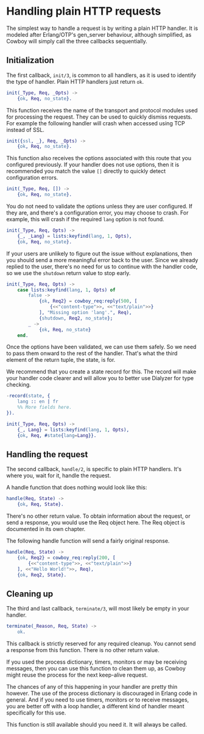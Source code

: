 Handling plain HTTP requests
============================

The simplest way to handle a request is by writing a plain HTTP 
handler. It is modeled after Erlang/OTP's gen_server behaviour, 
although simplified, as Cowboy will simply call the three callbacks 
sequentially.

Initialization
--------------

The first callback, `init/3`, is common to all handlers, as it is used 
to identify the type of handler. Plain HTTP handlers just return `ok`.

``` erlang
init(_Type, Req, _Opts) ->
    {ok, Req, no_state}.
```

This function receives the name of the transport and protocol modules 
used for processing the request. They can be used to quickly dismiss 
requests. For example the following handler will crash when accessed 
using TCP instead of SSL.

``` erlang
init({ssl, _}, Req, _Opts) ->
    {ok, Req, no_state}.
```

This function also receives the options associated with this route that 
you configured previously. If your handler does not use options, then 
it is recommended you match the value `[]` directly to quickly detect 
configuration errors.

``` erlang
init(_Type, Req, []) ->
    {ok, Req, no_state}.
```

You do not need to validate the options unless they are user 
configured. If they are, and there's a configuration error, you may 
choose to crash. For example, this will crash if the required `lang` 
option is not found.

``` erlang
init(_Type, Req, Opts) ->
    {_, _Lang} = lists:keyfind(lang, 1, Opts),
    {ok, Req, no_state}.
```

If your users are unlikely to figure out the issue without 
explanations, then you should send a more meaningful error back to the 
user. Since we already replied to the user, there's no need for us to 
continue with the handler code, so we use the `shutdown` return value 
to stop early.

``` erlang
init(_Type, Req, Opts) ->
    case lists:keyfind(lang, 1, Opts) of
        false ->
            {ok, Req2} = cowboy_req:reply(500, [
                {<<"content-type">>, <<"text/plain">>}
            ], "Missing option 'lang'.", Req),
            {shutdown, Req2, no_state};
        _ ->
            {ok, Req, no_state}
    end.
```

Once the options have been validated, we can use them safely. So we 
need to pass them onward to the rest of the handler. That's what the 
third element of the return tuple, the state, is for.

We recommend that you create a state record for this. The record will 
make your handler code clearer and will allow you to better use 
Dialyzer for type checking.

``` erlang
-record(state, {
    lang :: en | fr
    %% More fields here.
}).

init(_Type, Req, Opts) ->
    {_, Lang} = lists:keyfind(lang, 1, Opts),
    {ok, Req, #state{lang=Lang}}.
```

Handling the request
--------------------

The second callback, `handle/2`, is specific to plain HTTP handlers. 
It's where you, wait for it, handle the request.

A handle function that does nothing would look like this:

``` erlang
handle(Req, State) ->
    {ok, Req, State}.
```

There's no other return value. To obtain information about the request, 
or send a response, you would use the Req object here. The Req object 
is documented in its own chapter.

The following handle function will send a fairly original response.

``` erlang
handle(Req, State) ->
    {ok, Req2} = cowboy_req:reply(200, [
        {<<"content-type">>, <<"text/plain">>}
    ], <<"Hello World!">>, Req),
    {ok, Req2, State}.
```

Cleaning up
-----------

The third and last callback, `terminate/3`, will most likely be empty 
in your handler.

``` erlang
terminate(_Reason, Req, State) ->
    ok.
```

This callback is strictly reserved for any required cleanup. You cannot 
send a response from this function. There is no other return value.

If you used the process dictionary, timers, monitors or may be 
receiving messages, then you can use this function to clean them up, as 
Cowboy might reuse the process for the next keep-alive request.

The chances of any of this happening in your handler are pretty thin 
however. The use of the process dictionary is discouraged in Erlang 
code in general. And if you need to use timers, monitors or to receive 
messages, you are better off with a loop handler, a different kind of 
handler meant specifically for this use.

This function is still available should you need it. It will always be 
called.
